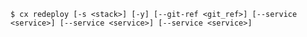 <!-- usedin: [ _includes/_inlines/Toolbelt/common/redeploy] - layout:code post: redeploy_usage -->

```
$ cx redeploy [-s <stack>] [-y] [--git-ref <git_ref>] [--service <service>] [--service <service>] [--service <service>]
```
